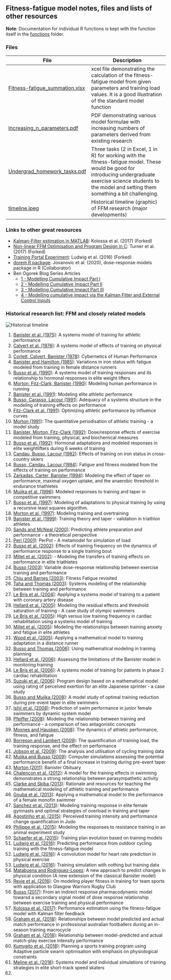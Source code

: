 ## Fitness-fatigue model notes, files and lists of other resources

**Note**: Documentation for individual R functions is kept with the function itself in the [functions](https://github.com/bsh2/Fitness-Fatigue-Model/tree/main/functions) folder.

### Files

| File                                                                                                                           | Description                                                                                                                                                                                                         |
|--------------------------------------------------------------------------------------------------------------------------------|---------------------------------------------------------------------------------------------------------------------------------------------------------------------------------------------------------------------|
| [Fitness-fatigue_summation.xlsx](https://github.com/bsh2/Fitness-Fatigue-Model/blob/main/notes/Fitness-fatigue_summation.xlsx) | xcel file demonstrating the calculation of the fitness-fatigue model from given parameters and training load values. It is a good illustration of the standard model function                                       |
| [Increasing_n_parameters.pdf](https://github.com/bsh2/Fitness-Fatigue-Model/blob/main/notes/Increasing_n_parameters.pdf)       | PDF demonstrating various model formulae with increasing numbers of parameters derived from existing research                                                                                                       |
| [Undergrad_homework_tasks.pdf](https://github.com/bsh2/Fitness-Fatigue-Model/blob/main/notes/Undergrad_homework_tasks.pdf)     | Three tasks (2 in Excel, 1 in R) for working with the fitness-fatigue model. These would be good for introducing undergraduate exercise science students to the model and setting them something a bit challenging. |
| [timeline.jpeg](https://github.com/bsh2/Fitness-Fatigue-Models/blob/main/resources/timeline.jpg)                               | Historical timeline (graphic) of FFM research (major developments)                                                                                                                                                  |


### Links to other great resources
- [Kalman-Filter estimation in MATLAB](https://github.com/bsh2/Kalman-Fitness-Fatigue): Kolossa et al. (2017) (Forked)
- [Non-linear FFM Optimisation and Program Design in C](https://github.com/bsh2/nl_perf_model_opt): Turner et al. (2017) (Forked)
- [Training Portal Experiment](https://github.com/bsh2/traipor): Ludwig et al. (2016) (Forked)
- [dorem R package](https://dorem.net): Jovanovic et al. (2020), dose-response models package in R (Collaborator)
- Ben Ogorek Blog Series Articles
  - [1 - Modelling Cumulative Impact Part I](https://towardsdatascience.com/modeling-cumulative-impact-part-i-f7ef490ed5e3) 
  - [2 - Modelling Cumulative Impact Part II](https://towardsdatascience.com/modeling-cumulative-impact-part-ii-2bf65db3bb98)
  - [3 - Modelling Cumulative Impact Part III](https://towardsdatascience.com/modeling-cumulative-impact-part-iii-1b216273b499)
  - [4 - Modelling cumulative impact via the Kalman Filter and External Control Inputs](https://towardsdatascience.com/the-kalman-filter-and-external-control-inputs-70ea6bcbc55f)

### Historical research list: FFM and closely related models

![Historical timeline](https://raw.githubusercontent.com/bsh2/Fitness-Fatigue-Models/main/resources/timeline.jpg?token=AGTSF7KJRTCN2SEXMASE3T27WQRU4)


1. [Banister et al. (1975)](): A systems model of training for athletic performance
2. [Calvert et al. (1976)](): A systems model of effects of training on physical performance
3. [Corlett, Calvert, Banister (1978)](): Cybernetics of Human Performance
4. [Banister and Hamilton (1985)](): Variations in iron status with fatigue modeled from training in female distance runners
5. [Busso et al. (1990)](): A systems model of training responses and its relationship to hormonal responses in elite weight lifters
6. [Morton, Fitz-Clark, Banister (1990)](): Modeling human performance in running
7. [Banister et al. (1991)](): Modeling elite athletic performance
8. [Busso, Carasso, Lacour (1991)](): Adequacy of a systems structure in the modeling of training effects on performance
9. [Fitz-Clark et al. (1991)](): Optimizing athletic performance by influence curves
10. [Morton (1991)](): The quantitative periodisation of athletic training - a model study
11. [Banister, Morton, Fitz-Clark (1992)](): Dose/response effects of exercise modeled from training, physical, and biochemical measures
12. [Busso et al. (1992)](): Hormonal adaptations and modeled responses in elite weightlifters during 6 weeks of training
13. [Candau, Busso, Lacour (1992)](): Effects of training on iron status in cross-country skiers
14. [Busso, Candau, Lacour (1994)](): Fatigue and fitness modeled from the effects of training on performance
15. [Zarkadas, Carter, Banister (1994)](): Modeling the effect of taper on performance, maximal oxygen uptake, and the anaerobic threshold in endurance triathletes
16. [Mujika et al. (1996)](): Modeled responses to training and taper in competitive swimmers
17. [Busso et al. (1997)](): Modeling of adaptations to physical training by using a recursive least squares algorithm.
18. [Morton et al. (1997)](): Modeling training and overtraining
19. [Banister et al. (1999)](): Training theory and taper - validation in triathlon athletes
20. [Sands and McNeal (2000)](): Predicting athlete preparation and performance - a theoretical perspective
21. [Perl (2001)](): PerPot - A metamodel for simulation of load
22. [Busso et al. (2002)](): Effects of training frequency on the dynamics of performance response to a single training bout
23. [Millet et al. (2002)](): - Modeling the transfers of training effects on performance in elite triathletes
24. [Busso (2003)](): Variable dose-response relationship between exercise training and performance
25. [Chiu and Barnes (2003)](): Fitness Fatigue revisited
26. [Taha and Thomas (2003)](): Systems modeling of the relationship between training and performance
27. [Le Bris et al. (2004)](): Applying a systems model of training to a patient with coronary artery disease
28. [Hellard et al. (2005)](): Modeling the residual effects and threshold saturation of training - A case study of olympic swimmers
29. [Le Bris et al. (2005)](): High versus low training frequency in cardiac rehabilitation using a systems model of training
30. [Millet et al. (2005)](): Modeling the relationships between training anxiety and fatigue in elite athletes
31. [Wood et al. (2005)](): Applying a mathematical model to training adaptation in a distance runner
32. [Busso and Thomas (2006)](): Using mathematical modeling in training planning
33. [Hellard et al. (2006)](): Assessing the limitations of the Banister model in monitoring training
34. [Le Bris et al. (2006)](): A systems model of training for patients in phase 2 cardiac rehabilitation
35. [Suzuki et al. (2006)](): Program design based on a mathematical model using rating of perceived exertion for an elite Japanese sprinter - a case study
36. [Busso and Mujika (2008)](): A model study of optimal training reduction during pre-event taper in elite swimmers
37. [Ishii et al. (2008)](): Prediction of swim performance in junior female swimmers by dynamic system model
38. [Pfeiffer (2008)](): Modeling the relationship between training and performance - a comparison of two antagonistic concepts
39. [Moxnes and Hausken (2008)](): The dynamics of athletic performance, fitness, and fatigue
40. [Borreson and Lambert (2009)](): The quantification of training load, the training response, and the effect on performance
41. [Jobson et al. (2009)](): The analysis and utilisation of cycling training data
42. [Mujika and Busso (2009)](): Computer simulations assessing the potential performance benefit of a final increase in training during pre-event taper
43. [Morton (2011)](): Banister Obituary
44. [Chalencon et al. (2012)](): A model for the training effects in swimming demonstrates a strong relationship between parasympathetic activity
45. [Clarke and Skiba (2013)](): Rationale and resources for teaching the mathematical modeling of athletic training and performance
46. [Gouba et al. (2013)](): Applying a mathematical model to the performance of a female monofin swimmer
47. [Sanchez et al. (2013)](): Modeling training response in elite female gymnasts and optimal strategies of overload in training and taper
48. [Agostinho et al. (2015)](): Perceived training intensity and performance change quantification in Judo
49. [Philippe et al. (2015)](): Modeling the responses to resistance training in an animal experiment study
50. [Schaefer et al. (2015)](): Training plan evolution based on training models
51. [Ludwig et al. (2016)](): Predicting performance from outdoor cycling training with the fitness-fatigue model
52. [Ludwig et al. (2016)](): A convolution model for heart rate prediction in physical exercise
53. [Ludwig et al. (2016)](): Training simulation with nothing but training data
54. [Matabuena and Rodriguez-Lopez](): A new approach to predict changes in physical condition (A new extension of the classical Banister model)
55. [Revie et al. (2016)](): On modeling player fitness in training for team sports with application to Glasgow Warriors Rugby Club
56. [Busso (2017)](): From an indirect response pharmacodynamic model towarsd a secondary signal model of dose response relationship between exercise training and physical performance
57. [Kolossa et al. (2017)](): Performance estimation using the fitness-fatigue model with Kalman filter feedback
58. [Graham et al. (2018)](): Relationships between model predicted and actual match performance in professional australian footballers during an in-season training macrocycle
59. [Graham et al. (2018)](): Relationship between model-predicted and actual match-play exercise intensity performance
60. [Kumyaito et al. (2018)](): Planning a sports training program using Adaptive particle swarm optimisation with emphasis on physiological constraints
61. [Meline et al. (2018)](): Systems model and individual simulations of training strategies in elite short-track speed skaters
62. 

